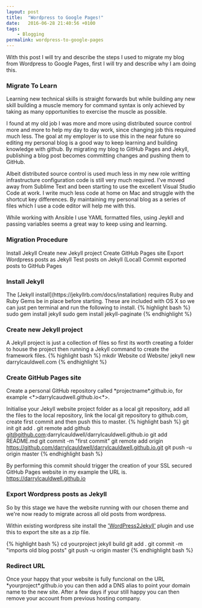 ```yaml
---
layout: post
title:  "Wordpress to Google Pages!"
date:   2016-06-28 21:40:56 +0100
tags:
    - Blogging
permalink: wordpress-to-google-pages
---
```

With this post I will try and describe the steps I used to migrate my blog from Wordpress to Google Pages,  first I will try and
describe why I am doing this.

<H3> Migrate To Learn </H3>
Learning new technical skills is straight forwards but while building any new skill building a muscle memory for command syntax 
is only achieved by taking as many opportunities to exercise the muscle as possible.

I found at my old job I was more and more using distributed source control more and more to help my day to day work, since changing
job this required much less. The goal at my employer is to use this in the near future so editing my personal blog is a good way to
keep learning and building knowledge with github. By migrating my blog to GitHub Pages and Jekyll, publishing a blog post becomes
committing changes and pushing them to GitHub.

Albeit distributed source control is used much less in my new role writting infrastructure configuration code is still very much required.
I've moved away from Sublime Text and been starting to use the excellent Visual Studio Code at work. I write much less code at home on Mac
and struggle with the shortcut key differences. By maintaining my personal blog as a series of files which I use a code editor will help
me with this.

While working with Ansible I use YAML formatted files, using Jeykll and passing variables seems a great way to keep using and learning.

<H3> Migration Procedure </H3>
Install Jekyll
Create new Jekyll project
Create GitHub Pages site
Export Wordpress posts as Jekyll
Test posts on Jekyll (Local)
Commit exported posts to GitHub Pages

<H3>Install Jekyll</H3>
The [Jekyll install](https://jekyllrb.com/docs/installation) requires Ruby and Ruby Gems be in place before starting. 
These are included with OS X so we can just pen terminal and run the following to install.
{% highlight bash %}
sudo gem install jekyll
sudo gem install jekyll-paginate
{% endhighlight %}

<H3>Create new Jekyll project</H3>
A Jekyll project is just a collection of files so first its worth creating a folder to house the project then running a Jekyll command 
to create the framework files.
{% highlight bash %}
mkdir Website
cd Website/
jekyll new darrylcauldwell.com
{% endhighlight %}

<H3>Create GitHub Pages site</H3>
Create a personal GitHub repository called *projectname*.github.io,  for example <*>darrylcaudwell.github.io<*>.

Initialise your Jekyll website project folder as a local git repository, add all the files to the local repository, link the local 
git repository to github.com, create first commit and then push this to master.
{% highlight bash %}
git init
git add .
git remote add github git@github.com:darrylcauldwell/darrylcauldwell.github.io
git add README.md
git commit -m "first commit"
git remote add origin https://github.com/darrylcauldwell/darrylcauldwell.github.io.git
git push -u origin master
{% endhighlight bash %}

By performing this commit should trigger the creation of your SSL secured GitHub Pages website in my example the URL is.
https://darrylcauldwell.github.io

<H3>Export Wordpress posts as Jekyll</H3>
So by this stage we have the website running with our chosen theme and we're now ready to migrate across all old posts from wordpress.

Within existing wordpress site install the ['WordPress2Jekyll'](https://wordpress.org/plugins/wp2jekyll/) plugin and use this to export the site as a zip file.

{% highlight bash %}
cd yourproject
jekyll build
git add .
git commit -m "imports old blog posts"
git push -u origin master
{% endhighlight bash %}

<H3>Redirect URL</H3>
Once your happy that your website is fully funcional on the URL *yourproject*.github.io you can then add a DNS alias to point your domain
name to the new site.  After a few days if your still happy you can then remove your account from previous hosting company.